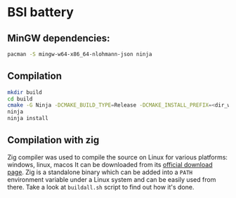 # BSI battery

## MinGW dependencies:
```bash
pacman -S mingw-w64-x86_64-nlohmann-json ninja
```

## Compilation
```bash
mkdir build
cd build
cmake -G Ninja -DCMAKE_BUILD_TYPE=Release -DCMAKE_INSTALL_PREFIX=<dir_where_to_install_fips_binary>..
ninja
ninja install
```

## Compilation with zig
Zig compiler was used to compile the source on Linux for various platforms: windows, linux, macos
It can be downloaded from its [official download page](https://ziglang.org/download/).
Zig is a standalone binary which can be added into a `PATH` environment variable under a Linux system
and can be easily used from there.
Take a look at `buildall.sh` script to find out how it's done.

